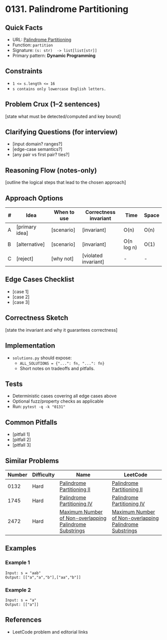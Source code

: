 # 0131. Palindrome Partitioning

## Quick Facts

- URL: [Palindrome Partitioning](https://leetcode.com/problems/palindrome-partitioning/)
- Function: `partition`
- Signature: `(s: str)  -> list[list[str]]`
- Primary pattern: **Dynamic Programming**

## Constraints

- `1 <= s.length <= 16`
- `s contains only lowercase English letters.`

## Problem Crux (1–2 sentences)

[state what must be detected/computed and key bound]

## Clarifying Questions (for interview)

- [input domain? ranges?]
- [edge-case semantics?]
- [any pair vs first pair? ties?]

## Reasoning Flow (notes-only)

[outline the logical steps that lead to the chosen approach]

## Approach Options

| # | Idea | When to use | Correctness invariant | Time | Space |
|---|------|-------------|-----------------------|------|-------|
| A | [primary idea] | [scenario] | [invariant] | O(n) | O(n) |
| B | [alternative] | [scenario] | [invariant] | O(n log n) | O(1) |
| C | [reject] | [why not] | [violated invariant] | - | - |

## Edge Cases Checklist

- [case 1]
- [case 2]
- [case 3]

## Correctness Sketch

[state the invariant and why it guarantees correctness]

## Implementation

- `solutions.py` should expose:
  - `ALL_SOLUTIONS = {"...": fn, "...": fn}`
  - Short notes on tradeoffs and pitfalls.

## Tests

- Deterministic cases covering all edge cases above
- Optional fuzz/property checks as applicable
- Run: `pytest -q -k "0131"`

## Common Pitfalls

- [pitfall 1]
- [pitfall 2]
- [pitfall 3]

## Similar Problems

| Number | Difficulty | Name | LeetCode |
|---|---|---|---|
| 0132 | Hard | [Palindrome Partitioning II](../0132-palindrome-partitioning-ii/readme.md) | [Palindrome Partitioning II](https://leetcode.com/problems/palindrome-partitioning-ii/) |
| 1745 | Hard | [Palindrome Partitioning IV](../1745-palindrome-partitioning-iv/readme.md) | [Palindrome Partitioning IV](https://leetcode.com/problems/palindrome-partitioning-iv/) |
| 2472 | Hard | [Maximum Number of Non-overlapping Palindrome Substrings](../2472-maximum-number-of-non-overlapping-palindrome-substrings/readme.md) | [Maximum Number of Non-overlapping Palindrome Substrings](https://leetcode.com/problems/maximum-number-of-non-overlapping-palindrome-substrings/) |

## Examples

### Example 1

```text
Input: s = "aab"
Output: [["a","a","b"],["aa","b"]]
```

### Example 2

```text
Input: s = "a"
Output: [["a"]]
```

## References

- LeetCode problem and editorial links
